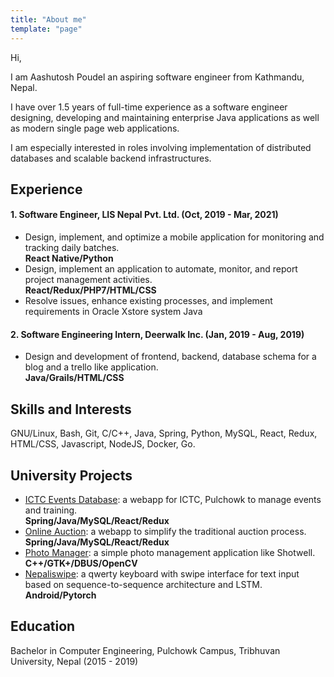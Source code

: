 ```yaml
---
title: "About me"
template: "page"
---
```


Hi, 

I am Aashutosh Poudel an aspiring software engineer from Kathmandu, Nepal.

I have over 1.5 years of full-time experience as a software engineer designing, developing and maintaining enterprise Java applications as well as modern single page web applications.  

I am especially interested in roles involving implementation of distributed databases and scalable backend infrastructures. 


## Experience

#### 1. Software Engineer, LIS Nepal Pvt. Ltd. (Oct, 2019 - Mar, 2021)
* Design, implement, and optimize a mobile application for monitoring and tracking daily batches. <br> **React Native/Python**
* Design, implement an application to automate, monitor, and report project management activities. <br>**React/Redux/PHP7/HTML/CSS**
* Resolve issues, enhance existing processes, and implement requirements in Oracle Xstore system Java

#### 2. Software Engineering Intern, Deerwalk Inc. (Jan, 2019 - Aug, 2019)
* Design and development of frontend, backend, database schema for a blog and a trello like application. <br>**Java/Grails/HTML/CSS**
 
## Skills and Interests

GNU/Linux, Bash, Git, C/C++, Java, Spring, Python, MySQL, React, Redux, HTML/CSS, Javascript, NodeJS, Docker, Go.


## University Projects

* [ICTC Events Database](https://github.com/dineshdb/dbms-backend): a webapp for ICTC, Pulchowk to manage events and training. <br>**Spring/Java/MySQL/React/Redux**
* [Online Auction](https://github.com/dineshdb/auction): a webapp to simplify the traditional auction process. <br>**Spring/Java/MySQL/React/Redux**
* [Photo Manager](https://github.com/dineshdb/photomanager): a simple photo management application like Shotwell. <br>**C++/GTK+/DBUS/OpenCV**
* [Nepaliswipe](#): a qwerty keyboard with swipe interface for text input based on sequence-to-sequence architecture and LSTM. <br>**Android/Pytorch**

## Education

Bachelor in Computer Engineering, Pulchowk Campus, Tribhuvan University, Nepal (2015 - 2019)